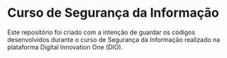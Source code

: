 # Curso de Segurança da Informação

Este repositório foi criado com a intenção de guardar os códigos desenvolvidos durante o curso de Segurança da Informação realizado
na plataforma Digital Innovation One (DIO).
